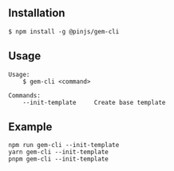 ## Installation
```
$ npm install -g @pinjs/gem-cli
```
## Usage
```
Usage:
	$ gem-cli <command>

Commands:
	--init-template     Create base template

```
## Example
```
npm run gem-cli --init-template
yarn gem-cli --init-template
pnpm gem-cli --init-template
```
